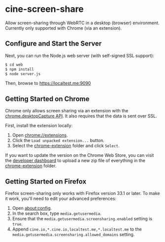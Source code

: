# cine-screen-share

Allow screen-sharing through WebRTC in a desktop (browser) environment.
Currently only supported with Chrome (via an extension).

## Configure and Start the Server

Next, you can run the Node.js web server (with self-signed SSL support):

```bash
$ cd web
$ npm install
$ node server.js
```

Then, browse to https://localtest.me:9090

## Getting Started on Chrome

Chrome only allows screen sharing via an extension with the
[chrome.desktopCapture API][chrome-desktop-capture]. It also requires that the
data is sent over SSL.

First, install the extension locally:

1. Open [chrome://extensions][chrome-extensions].
2. Click the `Load unpacked extension...` button.
3. Select the [chrome-extension][chrome-extension] folder and click `Select`.

If you want to update the version on the Chrome Web Store, you can visit the
[developer dashboard][chrome-developer-dashboard] to upload a new zip file of
everything in the [chrome-extension][chrome-extension] folder.

## Getting Started on Firefox

Firefox screen-sharing only works with Firefox version 33.1 or later. To make
it work, you'll need to edit your advanced preferences:

1. Open [about:config][firefox-config].
2. In the search box, type `media.getusermedia`.
3. Ensure that the `media.getusermedia.screensharing.enabled` setting is `true`.
4. Append `cine.io,*.cine.io,localtest.me,*.localtest.me` to the `media.getusermedia.screensharing.allowed_domains` setting.


<!-- external links -->

[chrome-desktop-capture]:https://developer.chrome.com/extensions/desktopCapture
[chrome-extensions]:chrome://extensions
[firefox-config]:about:config
[chrome-extension]:/chrome-extension
[chrome-developer-dashboard]:https://chrome.google.com/webstore/developer/dashboard
